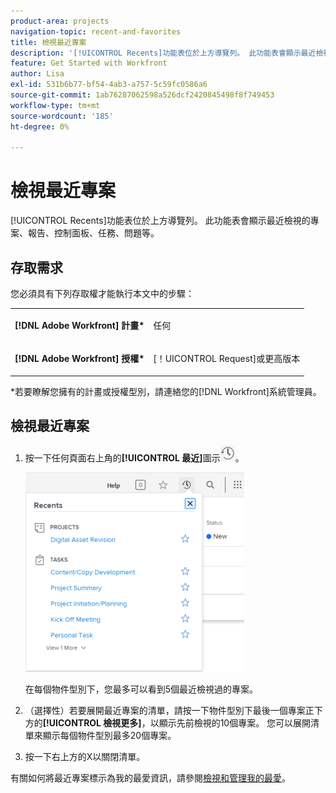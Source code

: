 ```yaml
---
product-area: projects
navigation-topic: recent-and-favorites
title: 檢視最近專案
description: '[!UICONTROL Recents]功能表位於上方導覽列。 此功能表會顯示最近檢視的專案、報告、控制面板、任務、問題等。'
feature: Get Started with Workfront
author: Lisa
exl-id: 531b6b77-bf54-4ab3-a757-5c59fc0586a6
source-git-commit: 1ab76287062598a526dcf2420845498f8f749453
workflow-type: tm+mt
source-wordcount: '185'
ht-degree: 0%

---
```


# 檢視最近專案

[!UICONTROL Recents]功能表位於上方導覽列。 此功能表會顯示最近檢視的專案、報告、控制面板、任務、問題等。

## 存取需求

您必須具有下列存取權才能執行本文中的步驟：

<table style="table-layout:auto"> 
 <col> 
 </col> 
 <col> 
 </col> 
 <tbody> 
  <tr> 
   <td role="rowheader"><strong>[!DNL Adobe Workfront] 計畫*</strong></td> 
   <td> <p>任何</p> </td> 
  </tr> 
  <tr> 
   <td role="rowheader"><strong>[!DNL Adobe Workfront] 授權*</strong></td> 
   <td> <p>[！UICONTROL Request]或更高版本</p> </td> 
  </tr> 
 </tbody> 
</table>

&#42;若要瞭解您擁有的計畫或授權型別，請連絡您的[!DNL Workfront]系統管理員。

## 檢視最近專案

1. 按一下任何頁面右上角的&#x200B;**[!UICONTROL 最近]**&#x200B;圖示![[!UICONTROL 最近]](assets/recents-icon-40x43.png)。

   ![最近使用專案清單](assets/recents-list-2022-350x319.png)

   在每個物件型別下，您最多可以看到5個最近檢視過的專案。

1. （選擇性）若要展開最近專案的清單，請按一下物件型別下最後一個專案正下方的&#x200B;**[!UICONTROL 檢視更多]**，以顯示先前檢視的10個專案。 您可以展開清單來顯示每個物件型別最多20個專案。
1. 按一下右上方的X以關閉清單。

有關如何將最近專案標示為我的最愛資訊，請參閱[檢視和管理我的最愛](../../../workfront-basics/navigate-workfront/recent-and-favorites/view-and-manage-favorites.md)。
